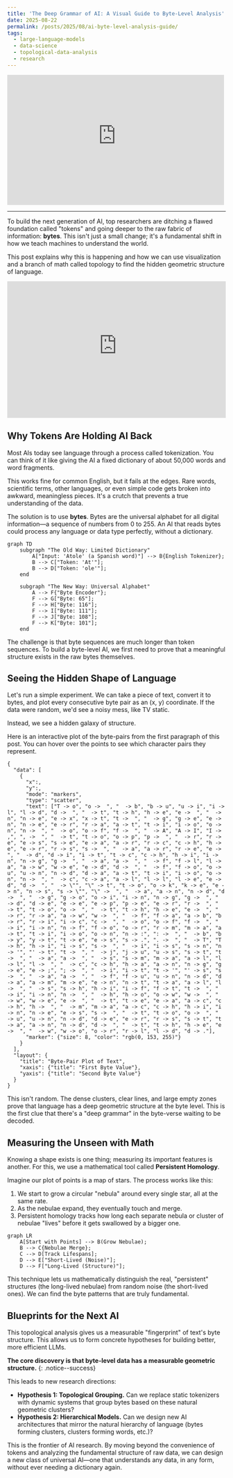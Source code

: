 ```yaml
---
title: 'The Deep Grammar of AI: A Visual Guide to Byte-Level Analysis'
date: 2025-08-22
permalink: /posts/2025/08/ai-byte-level-analysis-guide/
tags:
  - large-language-models
  - data-science
  - topological-data-analysis
  - research
---
```


<iframe width="500" height="300" src="https://www.youtube-nocookie.com/embed/MlBBSUT5X3A?si=fW7NV0mClxwnxW_p" title="YouTube video player" frameborder="0" allow="accelerometer; autoplay; clipboard-write; encrypted-media; gyroscope; picture-in-picture; web-share" referrerpolicy="strict-origin-when-cross-origin" allowfullscreen></iframe>

---

To build the next generation of AI, top researchers are ditching a flawed foundation called "tokens" and going deeper to the raw fabric of information: **bytes**. This isn't just a small change; it's a fundamental shift in how we teach machines to understand the world.

This post explains why this is happening and how we can use visualization and a branch of math called topology to find the hidden geometric structure of language.

<iframe width="100%" height="315" src="https://www.youtube-nocookie.com/embed/MlBBSUT5X3A?si=fW7NV0mClxwnxW_p" title="YouTube video player" frameborder="0" allow="accelerometer; autoplay; clipboard-write; encrypted-media; gyroscope; picture-in-picture; web-share" referrerpolicy="strict-origin-when-cross-origin" allowfullscreen></iframe>

## Why Tokens Are Holding AI Back

Most AIs today see language through a process called tokenization. You can think of it like giving the AI a fixed dictionary of about 50,000 words and word fragments.

This works fine for common English, but it fails at the edges. Rare words, scientific terms, other languages, or even simple code gets broken into awkward, meaningless pieces. It's a crutch that prevents a true understanding of the data.

The solution is to use **bytes**. Bytes are the universal alphabet for all digital information—a sequence of numbers from 0 to 255. An AI that reads bytes could process any language or data type perfectly, without a dictionary.

```mermaid
graph TD
    subgraph "The Old Way: Limited Dictionary"
        A["Input: 'Atole' (a Spanish word)"] --> B{English Tokenizer};
        B --> C["Token: 'At'"];
        B --> D["Token: 'ole'"];
    end

    subgraph "The New Way: Universal Alphabet"
        A --> F{"Byte Encoder"};
        F --> G["Byte: 65"];
        F --> H["Byte: 116"];
        F --> I["Byte: 111"];
        F --> J["Byte: 108"];
        F --> K["Byte: 101"];
    end
```

The challenge is that byte sequences are much longer than token sequences. To build a byte-level AI, we first need to prove that a meaningful structure exists in the raw bytes themselves.

## Seeing the Hidden Shape of Language

Let's run a simple experiment. We can take a piece of text, convert it to bytes, and plot every consecutive byte pair as an (x, y) coordinate. If the data were random, we'd see a noisy mess, like TV static.

Instead, we see a hidden galaxy of structure.

Here is an interactive plot of the byte-pairs from the first paragraph of this post. You can hover over the points to see which character pairs they represent.

```plotly
{
  "data": [
    {
      "x":,
      "y":,
      "mode": "markers",
      "type": "scatter",
      "text": ["T -> o", "o ->  ", "  -> b", "b -> u", "u -> i", "i -> l", "l -> d", "d ->  ", "  -> t", "t -> h", "h -> e", "e ->  ", "  -> n", "n -> e", "e -> x", "x -> t", "t ->  ", "  -> g", "g -> e", "e -> n", "n -> e", "e -> r", "r -> a", "a -> t", "t -> i", "i -> o", "o -> n", "n ->  ", "  -> o", "o -> f", "f ->  ", "  -> A", "A -> I", "I -> ,", ", ->  ", "  -> t", "t -> o", "o -> p", "p ->  ", "  -> r", "r -> e", "e -> s", "s -> e", "e -> a", "a -> r", "r -> c", "c -> h", "h -> e", "e -> r", "r -> s", "s ->  ", "  -> a", "a -> r", "r -> e", "e ->  ", "  -> d", "d -> i", "i -> t", "t -> c", "c -> h", "h -> i", "i -> n", "n -> g", "g ->  ", "  -> a", "a ->  ", "  -> f", "f -> l", "l -> a", "a -> w", "w -> e", "e -> d", "d ->  ", "  -> f", "f -> o", "o -> u", "u -> n", "n -> d", "d -> a", "a -> t", "t -> i", "i -> o", "o -> n", "n ->  ", "  -> c", "c -> a", "a -> l", "l -> l", "l -> e", "e -> d", "d ->  ", "  -> \"", "\" -> t", "t -> o", "o -> k", "k -> e", "e -> n", "n -> s", "s -> \"", "\" ->  ", "  -> a", "a -> n", "n -> d", "d ->  ", "  -> g", "g -> o", "o -> i", "i -> n", "n -> g", "g ->  ", "  -> d", "d -> e", "e -> e", "e -> p", "p -> e", "e -> r", "r ->  ", "  -> t", "t -> o", "o ->  ", "  -> t", "t -> h", "h -> e", "e ->  ", "  -> r", "r -> a", "a -> w", "w ->  ", "  -> f", "f -> a", "a -> b", "b -> r", "r -> i", "i -> c", "c ->  ", "  -> o", "o -> f", "f ->  ", "  -> i", "i -> n", "n -> f", "f -> o", "o -> r", "r -> m", "m -> a", "a -> t", "t -> i", "i -> o", "o -> n", "n -> :", ": ->  ", "  -> b", "b -> y", "y -> t", "t -> e", "e -> s", "s -> .", ". ->  ", "  -> T", "T -> h", "h -> i", "i -> s", "s ->  ", "  -> i", "i -> s", "s -> n", "n -> '", "' -> t", "t ->  ", "  -> j", "j -> u", "u -> s", "s -> t", "t ->  ", "  -> a", "a ->  ", "  -> s", "s -> m", "m -> a", "a -> l", "l -> l", "l ->  ", "  -> c", "c -> h", "h -> a", "a -> n", "n -> g", "g -> e", "e -> ;", "; ->  ", "  -> i", "i -> t", "t -> '", "' -> s", "s ->  ", "  -> a", "a ->  ", "  -> f", "f -> u", "u -> n", "n -> d", "d -> a", "a -> m", "m -> e", "e -> n", "n -> t", "t -> a", "a -> l", "l ->  ", "  -> s", "s -> h", "h -> i", "i -> f", "f -> t", "t ->  ", "  -> i", "i -> n", "n ->  ", "  -> h", "h -> o", "o -> w", "w ->  ", "  -> w", "w -> e", "e ->  ", "  -> t", "t -> e", "e -> a", "a -> c", "c -> h", "h ->  ", "  -> m", "m -> a", "a -> c", "c -> h", "h -> i", "i -> n", "n -> e", "e -> s", "s ->  ", "  -> t", "t -> o", "o ->  ", "  -> u", "u -> n", "n -> d", "d -> e", "e -> r", "r -> s", "s -> t", "t -> a", "a -> n", "n -> d", "d ->  ", "  -> t", "t -> h", "h -> e", "e ->  ", "  -> w", "w -> o", "o -> r", "r -> l", "l -> d", "d -> ."],
      "marker": {"size": 8, "color": "rgb(0, 153, 255)"}
    }
  ],
  "layout": {
    "title": "Byte-Pair Plot of Text",
    "xaxis": {"title": "First Byte Value"},
    "yaxis": {"title": "Second Byte Value"}
  }
}
```

This isn't random. The dense clusters, clear lines, and large empty zones prove that language has a deep geometric structure at the byte level. This is the first clue that there's a "deep grammar" in the byte-verse waiting to be decoded.

## Measuring the Unseen with Math

Knowing a shape exists is one thing; measuring its important features is another. For this, we use a mathematical tool called **Persistent Homology**.

Imagine our plot of points is a map of stars. The process works like this:
1.  We start to grow a circular "nebula" around every single star, all at the same rate.
2.  As the nebulae expand, they eventually touch and merge.
3.  Persistent homology tracks how long each separate nebula or cluster of nebulae "lives" before it gets swallowed by a bigger one.

```mermaid
graph LR
    A[Start with Points] --> B(Grow Nebulae);
    B --> C{Nebulae Merge};
    C --> D[Track Lifespans];
    D --> E["Short-Lived (Noise)"];
    D --> F["Long-Lived (Structure)"];
```
This technique lets us mathematically distinguish the real, "persistent" structures (the long-lived nebulae) from random noise (the short-lived ones). We can find the byte patterns that are truly fundamental.

## Blueprints for the Next AI

This topological analysis gives us a measurable "fingerprint" of text's byte structure. This allows us to form concrete hypotheses for building better, more efficient LLMs.

**The core discovery is that byte-level data has a measurable geometric structure.**
{: .notice--success}

This leads to new research directions:
-   **Hypothesis 1: Topological Grouping.** Can we replace static tokenizers with dynamic systems that group bytes based on these natural geometric clusters?
-   **Hypothesis 2: Hierarchical Models.** Can we design new AI architectures that mirror the natural hierarchy of language (bytes forming clusters, clusters forming words, etc.)?

This is the frontier of AI research. By moving beyond the convenience of tokens and analyzing the fundamental structure of raw data, we can design a new class of universal AI—one that understands any data, in any form, without ever needing a dictionary again.
